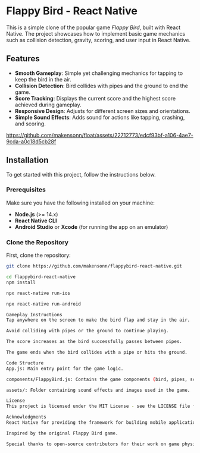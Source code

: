 # Flappy Bird - React Native

This is a simple clone of the popular game *Flappy Bird*, built with React Native. The project showcases how to implement basic game mechanics such as collision detection, gravity, scoring, and user input in React Native.

## Features
- **Smooth Gameplay**: Simple yet challenging mechanics for tapping to keep the bird in the air.
- **Collision Detection**: Bird collides with pipes and the ground to end the game.
- **Score Tracking**: Displays the current score and the highest score achieved during gameplay.
- **Responsive Design**: Adjusts for different screen sizes and orientations.
- **Simple Sound Effects**: Adds sound for actions like tapping, crashing, and scoring.

https://github.com/makensonn/float/assets/22712773/edcf93bf-a106-4ae7-9cda-a0c18d5cb28f

## Installation

To get started with this project, follow the instructions below.

### Prerequisites
Make sure you have the following installed on your machine:

- **Node.js** (>= 14.x)
- **React Native CLI**
- **Android Studio** or **Xcode** (for running the app on an emulator)

### Clone the Repository
First, clone the repository:

```bash
git clone https://github.com/makensonn/flappybird-react-native.git

cd flappybird-react-native
npm install

npx react-native run-ios

npx react-native run-android

Gameplay Instructions
Tap anywhere on the screen to make the bird flap and stay in the air.

Avoid colliding with pipes or the ground to continue playing.

The score increases as the bird successfully passes between pipes.

The game ends when the bird collides with a pipe or hits the ground.

Code Structure
App.js: Main entry point for the game logic.

components/FlappyBird.js: Contains the game components (bird, pipes, score display).

assets/: Folder containing sound effects and images used in the game.

License
This project is licensed under the MIT License - see the LICENSE file for details.

Acknowledgments
React Native for providing the framework for building mobile applications.

Inspired by the original Flappy Bird game.

Special thanks to open-source contributors for their work on game physics and animations.
